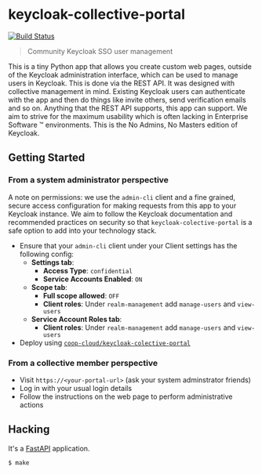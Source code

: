 # keycloak-collective-portal

[![Build Status](https://drone.autonomic.zone/api/badges/autonomic-cooperative/keycloak-collective-portal/status.svg?ref=refs/heads/main)](https://drone.autonomic.zone/autonomic-cooperative/keycloak-collective-portal)

> Community Keycloak SSO user management

This is a tiny Python app that allows you create custom web pages, outside of
the Keycloak administration interface, which can be used to manage users in
Keycloak. This is done via the REST API. It was designed with collective
management in mind. Existing Keycloak users can authenticate with the app and
then do things like invite others, send verification emails and so on. Anything
that the REST API supports, this app can support. We aim to strive for the
maximum usability which is often lacking in Enterprise Software ™ environments.
This is the No Admins, No Masters edition of Keycloak.

## Getting Started

### From a system administrator perspective

A note on permissions: we use the `admin-cli` client and a fine grained, secure
access configuration for making requests from this app to your Keycloak
instance. We aim to follow the Keycloak documentation and recommended practices
on security so that `keycloak-colective-portal` is a safe option to add into
your technology stack.

- Ensure that your `admin-cli` client under your Client settings has the following config:
  - **Settings tab**:
      - **Access Type**: `confidential`
      - **Service Accounts Enabled**: `ON`
  - **Scope tab**:
      - **Full scope allowed**: `OFF`
      - **Client roles**: Under `realm-management` add `manage-users` and `view-users`
  - **Service Account Roles tab**:
      - **Client roles**: Under `realm-management` add `manage-users` and `view-users`
- Deploy using [`coop-cloud/keycloak-colective-portal`](https://git.autonomic.zone/coop-cloud/keycloak-collective-portal)

### From a collective member perspective

- Visit `https://<your-portal-url>` (ask your system adminstrator friends)
- Log in with your usual login details
- Follow the instructions on the web page to perform administrative actions

## Hacking

It's a [FastAPI](https://fastapi.tiangolo.com/) application.

```
$ make
```
